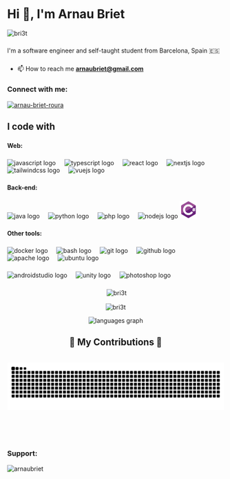 <h1 align="left">Hi 👋, I'm Arnau Briet</h1>
<p align="left">
  <img src="https://komarev.com/ghpvc/?username=bri3t&label=Profile%20views&color=0e75b6&style=flat" alt="bri3t" />
</p>

###


<p align="left">I'm a software engineer and self-taught student from Barcelona, Spain 🇪🇸</p>

###

<!-- - 👨‍💻 All of my projects are available at [www.arnaubriet.com](www.arnaubriet.com) -->

- 📫 How to reach me **arnaubriet@gmail.com**

<h3 align="left">Connect with me:</h3>
<p align="left">
  <a href="https://linkedin.com/in/arnau-briet-roura" target="blank">
    <img align="center" src="https://raw.githubusercontent.com/rahuldkjain/github-profile-readme-generator/master/src/images/icons/Social/linked-in-alt.svg" alt="arnau-briet-roura" height="30" width="40" />
  </a>
</p>

###

<h2 align="left">I code with</h2>

###

<h4 align="left">Web:</h4>

###

<div align="left">
  <a href="https://developer.mozilla.org/en-US/docs/Web/JavaScript" target="_blank" style="text-decoration: none;"> 
    <img src="https://cdn.jsdelivr.net/gh/devicons/devicon/icons/javascript/javascript-original.svg" height="40" alt="javascript logo" />
    <img width="12" /> 
  </a>

  <a href="https://www.typescriptlang.org/" target="_blank" style="text-decoration: none;"> 
    <img src="https://cdn.jsdelivr.net/gh/devicons/devicon/icons/typescript/typescript-original.svg" height="40" alt="typescript logo"  />
    <img width="12" />
  </a>

  <a href="https://reactjs.org/" target="_blank" style="text-decoration: none;"> 
    <img src="https://cdn.jsdelivr.net/gh/devicons/devicon/icons/react/react-original.svg" height="40" alt="react logo"  />
    <img width="12" />
  </a>

  <a href="https://nextjs.org/" target="_blank" style="text-decoration: none;"> 
    <img src="https://cdn.jsdelivr.net/gh/devicons/devicon/icons/nextjs/nextjs-original.svg" height="40" alt="nextjs logo"  />
    <img width="12" />
  </a>

  <a href="https://developer.mozilla.org/en-US/docs/Web/JavaScript" target="_blank" style="text-decoration: none;"> 
    <img src="https://cdn.jsdelivr.net/gh/devicons/devicon/icons/tailwindcss/tailwindcss-original-wordmark.svg" height="40" alt="tailwindcss logo"  />
    <img width="12" />
  </a>

  <a href="https://developer.mozilla.org/en-US/docs/Web/JavaScript" target="_blank" style="text-decoration: none;"> 
    <img src="https://cdn.jsdelivr.net/gh/devicons/devicon/icons/vuejs/vuejs-original.svg" height="40" alt="vuejs logo"  />
  </a>
  
</div>

###

<h4 align="left">Back-end:</h4>

###
 
<div align="left">
  <a href="https://www.java.com" target="_blank" style="text-decoration: none;">
    <img src="https://cdn.jsdelivr.net/gh/devicons/devicon/icons/java/java-original.svg" height="40" alt="java logo" />
    <img width="12" />
  </a>
  <a href="https://www.python.org" target="_blank" style="text-decoration: none;">
    <img src="https://cdn.jsdelivr.net/gh/devicons/devicon/icons/python/python-original.svg" height="40" alt="python logo" />
    <img width="12" />
  </a>
  <a href="https://www.php.net" target="_blank" style="text-decoration: none;">
    <img src="https://cdn.jsdelivr.net/gh/devicons/devicon/icons/php/php-original.svg" height="40" alt="php logo" />
    <img width="12" />
  </a>
  <a href="https://nodejs.org" target="_blank" style="text-decoration: none;">
    <img src="https://cdn.jsdelivr.net/gh/devicons/devicon/icons/nodejs/nodejs-original.svg" height="40" alt="nodejs logo" />
  </a>
  <a href="https://www.w3schools.com/cs/" target="_blank" rel="noreferrer">
    <img src="https://raw.githubusercontent.com/devicons/devicon/master/icons/csharp/csharp-original.svg" alt="csharp" width="40" height="40"/>
  </a>
</div>

###

<h4 align="left">Other tools:</h4>

###

<div align="left">
  <img src="https://cdn.jsdelivr.net/gh/devicons/devicon/icons/docker/docker-plain-wordmark.svg" height="40" alt="docker logo"  />
  <img width="12" />
  <img src="https://cdn.jsdelivr.net/gh/devicons/devicon/icons/bash/bash-original.svg" height="40" alt="bash logo"  />
  <img width="12" />
  <img src="https://cdn.jsdelivr.net/gh/devicons/devicon/icons/git/git-original.svg" height="40" alt="git logo"  />
  <img width="12" />
  <img src="https://cdn.jsdelivr.net/gh/devicons/devicon/icons/github/github-original.svg" height="40" alt="github logo"  />
  <img width="12" />
  <img src="https://cdn.jsdelivr.net/gh/devicons/devicon/icons/apache/apache-original.svg" height="40" alt="apache logo"  />
  <img width="12" />
  <img src="https://cdn.jsdelivr.net/gh/devicons/devicon/icons/ubuntu/ubuntu-plain.svg" height="40" alt="ubuntu logo"  />
</div>

###

<div align="left">
  <img src="https://cdn.jsdelivr.net/gh/devicons/devicon/icons/androidstudio/androidstudio-original.svg" height="40" alt="androidstudio logo"  />
  <img width="12" />
  <img src="https://cdn.jsdelivr.net/gh/devicons/devicon/icons/unity/unity-original.svg" height="40" alt="unity logo"  />
  <img width="12" />
  <img src="https://cdn.jsdelivr.net/gh/devicons/devicon/icons/photoshop/photoshop-plain.svg" height="40" alt="photoshop logo"  />
</div>

###


<div align="center">
  <p>&nbsp;<img align="center" src="https://github-readme-stats.vercel.app/api?username=bri3t&show_icons=true&theme=tokyonight&locale=en" alt="bri3t" />
  </p>
  
  <p>
    <img align="center" src="https://github-readme-streak-stats.herokuapp.com/?user=bri3t&theme=dark" alt="bri3t" />
  </p>
   <img src="https://github-readme-stats.vercel.app/api/top-langs?username=bri3t&locale=en&hide_title=false&layout=compact&card_width=320&langs_count=5&theme=dracula&hide_border=false" height="150" alt="languages graph"  />
</div>

###

<div align="center">
  <h2>🐍 My Contributions 🐍</h2>
  <br>
  <img alt="snake eating my contributions" src="https://raw.githubusercontent.com/bri3t/bri3t/output/snake.svg?palette=github-dark?palette=github-dark" />
  
  <br/><br/><br/>
</div>

<!--
<h3 align="left">🏆 GitHub Trophies:</h3>
<p align="left">
  <a href="https://github.com/ryo-ma/github-profile-trophy">
    <img src="https://github-profile-trophy.vercel.app/?username=bri3t" alt="bri3t" />
  </a>
</p>
-->
<h3 align="left">Support:</h3>
<p>
  <a href="https://www.buymeacoffee.com/arnaubriet">
    <img align="left" src="https://cdn.buymeacoffee.com/buttons/v2/default-yellow.png" height="50" width="210" alt="arnaubriet" />
  </a>
</p>
<br>
